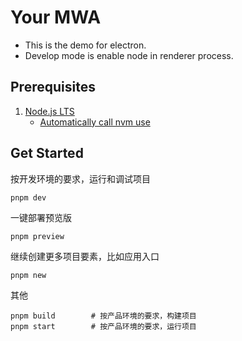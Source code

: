 # Your MWA

- This is the demo for electron. 
- Develop mode is enable node in renderer process.

## Prerequisites

1. [Node.js LTS](https://github.com/nodejs/Release)
    * [Automatically call nvm use](https://github.com/nvm-sh/nvm#deeper-shell-integration)

## Get Started

按开发环境的要求，运行和调试项目

```
pnpm dev
```

一键部署预览版

```
pnpm preview
```

继续创建更多项目要素，比如应用入口

```
pnpm new
```

其他

```
pnpm build        # 按产品环境的要求，构建项目
pnpm start        # 按产品环境的要求，运行项目
```
